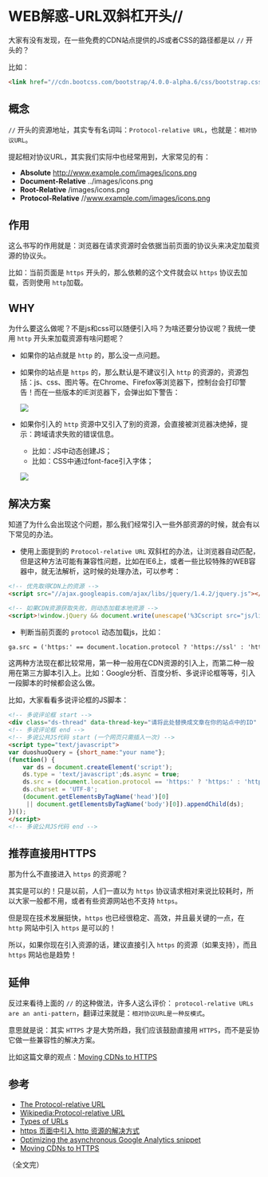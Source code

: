 # WEB解惑-URL双斜杠开头//

大家有没有发现，在一些免费的CDN站点提供的JS或者CSS的路径都是以 `//` 开头的？

比如：

```html
<link href="//cdn.bootcss.com/bootstrap/4.0.0-alpha.6/css/bootstrap.css" rel="stylesheet">
```

## 概念

`//` 开头的资源地址，其实专有名词叫：`Protocol-relative URL`，也就是：`相对协议URL`。

提起相对协议URL，其实我们实际中也经常用到，大家常见的有：

* **Absolute** http://www.example.com/images/icons.png
* **Document-Relative** ../images/icons.png
* **Root-Relative** /images/icons.png
* **Protocol-Relative** //www.example.com/images/icons.png

## 作用

这么书写的作用就是：浏览器在请求资源时会依据当前页面的协议头来决定加载资源的协议头。

比如：当前页面是 `https` 开头的，那么依赖的这个文件就会以 `https` 协议去加载，否则使用 `http`加载。

## WHY

为什么要这么做呢？不是js和css可以随便引入吗？为啥还要分协议呢？我统一使用 `http` 开头来加载资源有啥问题呢？

* 如果你的站点就是 `http` 的，那么没一点问题。

* 如果你的站点是 `https` 的，那么默认是不建议引入 `http` 的资源的，资源包括：js、css、图片等。在Chrome、Firefox等浏览器下，控制台会打印警告！而在一些版本的IE浏览器下，会弹出如下警告：

	![](http://i.imgur.com/byOlTd8.gif)

* 如果你引入的 `http` 资源中又引入了别的资源，会直接被浏览器决绝掉，提示：跨域请求失败的错误信息。
	* 比如：JS中动态创建JS；
	* 比如：CSS中通过font-face引入字体；

	![](http://i.imgur.com/b4lm4vf.png)

## 解决方案

知道了为什么会出现这个问题，那么我们经常引入一些外部资源的时候，就会有以下常见的办法。

* 使用上面提到的 `Protocol-relative URL` 双斜杠的办法，让浏览器自动匹配，但是这种方法可能有兼容性问题，比如在IE6上，或者一些比较特殊的WEB容器中，就无法解析，这时候的处理办法，可以参考：

```html
<!-- 优先取得CDN上的资源 -->
<script src="//ajax.googleapis.com/ajax/libs/jquery/1.4.2/jquery.js"></script>

<!-- 如果CDN资源获取失败，则动态加载本地资源 -->
<script>!window.jQuery && document.write(unescape('%3Cscript src="js/libs/jquery-1.4.2.js"%3E%3C/script%3E'))</script>
```

* 判断当前页面的 `protocol` 动态加载js，比如：

```html
ga.src = ('https:' == document.location.protocol ? 'https://ssl' : 'http://www') + '.google-analytics.com/ga.js';
```

这两种方法现在都比较常用，第一种一般用在CDN资源的引入上，而第二种一般用在第三方脚本引入上。比如：Google分析、百度分析、多说评论框等等，引入一段脚本的时候都会这么做。

比如，大家看看多说评论框的JS脚本：

```html
<!-- 多说评论框 start -->
<div class="ds-thread" data-thread-key="请将此处替换成文章在你的站点中的ID" data-title="请替换成文章的标题" data-url="请替换成文章的网址"></div>
<!-- 多说评论框 end -->
<!-- 多说公共JS代码 start (一个网页只需插入一次) -->
<script type="text/javascript">
var duoshuoQuery = {short_name:"your name"};
(function() {
	var ds = document.createElement('script');
	ds.type = 'text/javascript';ds.async = true;
	ds.src = (document.location.protocol == 'https:' ? 'https:' : 'http:') + '//static.duoshuo.com/embed.js';
	ds.charset = 'UTF-8';
	(document.getElementsByTagName('head')[0] 
	 || document.getElementsByTagName('body')[0]).appendChild(ds);
})();
</script>
<!-- 多说公共JS代码 end -->
```

## 推荐直接用HTTPS

那为什么不直接进入 `https` 的资源呢？

其实是可以的！只是以前，人们一直以为 `https` 协议请求相对来说比较耗时，所以大家一般都不用，或者有些资源网站也不支持 `https`。

但是现在技术发展挺快，`https` 也已经很稳定、高效，并且最关键的一点，在 `http` 网站中引入 `https` 是可以的！

所以，如果你现在引入资源的话，建议直接引入 `https` 的资源（如果支持），而且 `https` 网站也是趋势！

## 延伸

反过来看待上面的 `//` 的这种做法，许多人这么评价： `protocol-relative URLs are an anti-pattern`，翻译过来就是：`相对协议URL是一种反模式`。

意思就是说：其实 `HTTPS` 才是大势所趋，我们应该鼓励直接用 `HTTPS`，而不是妥协它做一些兼容性的解决方案。

比如这篇文章的观点：[Moving CDNs to HTTPS](https://github.com/konklone/cdns-to-https#conclusion-cdns-should-redirect-to-https)

## 参考

* [The Protocol-relative URL](https://www.paulirish.com/2010/the-protocol-relative-url/)
* [Wikipedia:Protocol-relative URL](https://en.wikipedia.org/wiki/Wikipedia:Protocol-relative_URL)
* [Types of URLs](http://stackoverflow.com/questions/743247/types-of-urls)
* [https 页面中引入 http 资源的解决方式](https://segmentfault.com/a/1190000004200361)
* [Optimizing the asynchronous Google Analytics snippet](https://mathiasbynens.be/notes/async-analytics-snippet#protocol-check)
* [Moving CDNs to HTTPS](https://github.com/konklone/cdns-to-https#conclusion-cdns-should-redirect-to-https)

（全文完）
